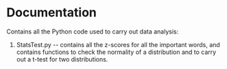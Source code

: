 # Documentation

Contains all the Python code used to carry out data analysis:

  1. StatsTest.py -- contains all the z-scores for all the important words, and contains functions to check the normality of a distribution and to carry out a t-test for two distributions.
